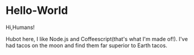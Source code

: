 # Hello-World

Hi,Humans!

Hubot here, I like Node.js and Coffeescript(that's what I'm made of!).
I've had tacos on the moon and find them far superior to Earth tacos.

